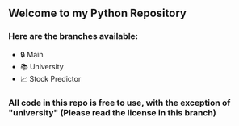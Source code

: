 ﻿## Welcome to my Python Repository

### Here are the branches available:
- 🔒 Main
- 📚 University
- 📈 Stock Predictor

### All code in this repo is free to use, with the exception of "university" (Please read the license in this branch)
